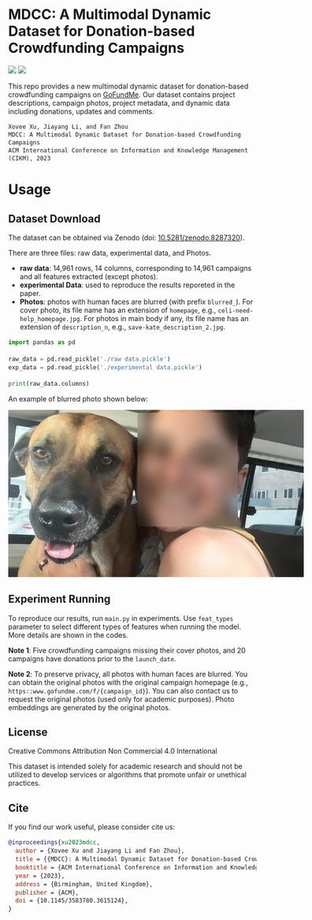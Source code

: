# MDCC: A Multimodal Dynamic Dataset for Donation-based Crowdfunding Campaigns

[![](https://img.shields.io/badge/DOI-10.5281/zenodo.8287320-blue)](https://doi.org/10.5281/zenodo.8287320) ![](https://img.shields.io/badge/CIKM'23-submission-green)  

This repo provides a new multimodal dynamic dataset for donation-based crowdfunding campaigns on [GoFundMe](https://gofundme.com/). Our dataset contains project descriptions, campaign photos, project metadata, and dynamic data including donations, updates and comments. 

    Xovee Xu, Jiayang Li, and Fan Zhou
    MDCC: A Multimodal Dynamic Dataset for Donation-based Crowdfunding Campaigns
    ACM International Conference on Information and Knowledge Management (CIKM), 2023

# Usage

## Dataset Download

The dataset can be obtained via Zenodo
(doi: [10.5281/zenodo.8287320](https://doi.org/10.5281/zenodo.8287320)).

There are three files: raw data, experimental data, and Photos. 

- **raw data**: 14,961 rows, 14 columns, corresponding to 14,961 campaigns and all features extracted (except photos).
- **experimental Data**: used to reproduce the results reporeted in the paper. 
- **Photos**: photos with human faces are blurred (with prefix `blurred_`). For cover photo, its file name has an extension of `homepage`, e.g., `celi-need-help_homepage.jpg`. For photos in main body if any, its file name has an extension of `description_n`, e.g., `save-kate_description_2.jpg`. 


```python
import pandas as pd

raw_data = pd.read_pickle('./raw data.pickle')
exp_data = pd.read_pickle('./experimental data.pickle')

print(raw_data.columns)
```

An example of blurred photo shown below: 
<div style="text-align: center;">
<img src="./sample-photo.jpg" alt="blurred photo" style="max-width: 600px; max-height: 400px;" />
</div>

## Experiment Running

To reproduce our results, run `main.py` in experiments. Use `feat_types` parameter to select different types of features when running the model. More details are shown in the codes. 

**Note 1**: Five crowdfunding campaigns missing their cover photos, and 20 campaigns have donations prior to the `launch_date`. 

**Note 2**: To preserve privacy, all photos with human faces are blurred. You can obtain the original photos with the original campaign homepage (e.g., `https::www.gofundme.com/f/{campaign_id}`). You can also contact us to request the original photos (used only for academic purposes). Photo embeddings are generated by the original photos. 

## License

Creative Commons Attribution Non Commercial 4.0 International

This dataset is intended solely for academic research and should not be utilized to develop services or algorithms that promote unfair or unethical practices.

## Cite

If you find our work useful, please consider cite us:

```bibtex
@inproceedings{xu2023mdcc, 
  author = {Xovee Xu and Jiayang Li and Fan Zhou}, 
  title = {{MDCC}: A Multimodal Dynamic Dataset for Donation-based Crowdfunding Campaigns}, 
  booktitle = {ACM International Conference on Information and Knowledge Management (CIKM)}, 
  year = {2023},
  address = {Birmingham, United Kingdom},
  publisher = {ACM},
  doi = {10.1145/3583780.3615124}, 
}
```
